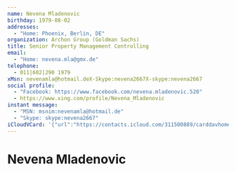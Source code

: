 ```yaml
---
name: Nevena Mladenovic
birthday: 1979-08-02
addresses:
  - "Home: Phoenix, Berlin, DE"
organization: Archon Group (Goldman Sachs)
title: Senior Property Management Controlling
email:
  - "Home: nevena.mla@gmx.de"
telephone:
  - 011|602|290 1979
xMsn: nevenamla@hotmail.deX-Skype:nevena2667X-skype:nevena2667
social profile:
  - "Facebook: https://www.facebook.com/nevena.mladenovic.520"
  - https://www.xing.com/profile/Nevena_Mladenovic
instant message:
  - "MSN: msnim:nevenamla@hotmail.de"
  - "Skype: skype:nevena2667"
iCloudVCard: '{"url":"https://contacts.icloud.com/311500889/carddavhome/card/MjYyYzg4OWYtOTZhZC00MTU3LWFlMGYtODYxZmUwYjFjZDkw.vcf","etag":"\"kmfhc3m8\"","data":"BEGIN:VCARD\r\nVERSION:3.0\r\nFN:\r\nN:Mladenovic;Nevena;;;\r\nUID:262c889f-96ad-4157-ae0f-861fe0b1cd90\r\nBDAY;VALUE=date:1979-08-02\r\nADR;TYPE=HOME:;;;Phoenix;Berlin;;DE;\r\nWP1.X-ABLABEL:Work\r\nWP2.X-ABLABEL:Work\r\nWP3.X-ABLABEL:Work\r\nitem0.X-ABLABEL:xing\r\nPRODID:ez-vcard 0.9.13-fc\r\nREV:2025-04-03T22:09:51Z\r\nORG:Archon Group (Goldman Sachs);\r\nTITLE:Senior Property Management Controlling\r\nEMAIL;TYPE=HOME:nevena.mla@gmx.de\r\nPHOTO;VALUE=uri:https://gateway.icloud.com/contacts/311500889/ck/card/9cad3\r\n 359a66af297a933ba365ab96045\r\nTEL:011|602|290 1979\r\nX-MSN;TYPE=HOME,pref:nevenamla@hotmail.deX-Skype:nevena2667X-skype:nevena26\r\n 67\r\nX-SOCIALPROFILE;TYPE=facebook;X-USER=nevena.mladenovic.520;X-USERID=8368520\r\n 85;X-DISPLAYNAME=Nevena Mladenovic:https://www.facebook.com/nevena.mladenov\r\n ic.520\r\nIMPP;X-SERVICE-TYPE=MSN;TYPE=HOME,pref:msnim:nevenamla@hotmail.de\r\nIMPP;X-SERVICE-TYPE=Skype;TYPE=HOME:skype:nevena2667\r\nitem0.X-SOCIALPROFILE;X-USER=Nevena_Mladenovic:https://www.xing.com/profile\r\n /Nevena_Mladenovic\r\nEND:VCARD"}'
---
```

# Nevena Mladenovic